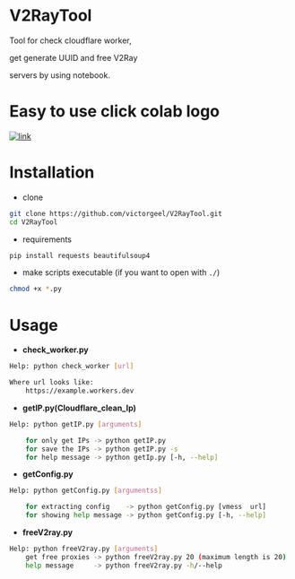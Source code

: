 # V2RayTool
Tool for check cloudflare worker,

get generate UUID and free V2Ray 

servers by using notebook.

# Easy to use click colab logo
[![link](https://colab.research.google.com/assets/colab-badge.svg)](https://colab.research.google.com/github/victorgeel/facefusion-Bypass-NSFW/blob/master/FacefusionBypass.ipynb)


# Installation
+ clone
```bash
git clone https://github.com/victorgeel/V2RayTool.git
cd V2RayTool
```
+ requirements
```bash
pip install requests beautifulsoup4
```
+ make scripts executable (if you want to open with `./`)
```bash
chmod +x *.py
```

# Usage
+ **check_worker.py**
```bash
Help: python check_worker [url]

Where url looks like:
    https://example.workers.dev
```
+ **getIP.py(Cloudflare_clean_Ip)**
```bash
Help: python getIP.py [arguments]

    for only get IPs -> python getIP.py
    for save the IPs -> python getIP.py -s
    for help message -> python getIp.py [-h, --help] 
 ```
+ **getConfig.py**
```bash
Help: python getConfig.py [argumentss]

    for extracting config    -> python getConfig.py [vmess  url]
    for showing help message -> python getConfig.py [-h, --help] 
```
+ **freeV2ray.py**
```bash
Help: python freeV2ray.py [arguments]
    get free proxies -> python freeV2ray.py 20 (maximum length is 20)
    help message     -> python freeV2ray.py -h/--help 
```
